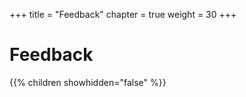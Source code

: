 +++
title = "Feedback"
chapter = true
weight = 30
+++

# Feedback

{{% children showhidden="false" %}}
